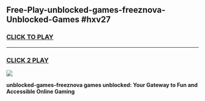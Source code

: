 
## Free-Play-unblocked-games-freeznova-Unblocked-Games #hxv27
<h3>
<a href="https://news.freeplayer.one?title=unblocked-games-freeznova&ref=8M">CLICK TO PLAY</a></h3>
<hr>

<h3>
<a href="https://news.freeplayer.one?title=unblocked-games-freeznova&ref=8M">CLICK 2 PLAY</a>
  
</h3>

<a href="https://news.freeplayer.one?title=unblocked-games-freeznova&ref=8M"><img src="https://clearcache.store/games.png"></a>


**unblocked-games-freeznova games unblocked: Your Gateway to Fun and Accessible Online Gaming**
